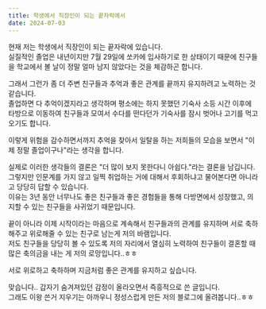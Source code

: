 ```yaml
---
title: 학생에서 직장인이 되는 끝자락에서
date: 2024-07-03
---
```


현재 저는 학생에서 직장인이 되는 끝자락에 있습니다.<br/>
실질적인 졸업은 내년이지만 7월 29일에 쏘카에 입사하기로 한 상태이기 때문에 친구들을 학교에서 볼 날이 정말 얼마 남지 않았다는 것을 체감하곤 합니다.

그래서 그런가 좀 더 주변 친구들과 추억과 좋은 관계를 끝까지 유지하려고 노력하는 것 같습니다.<br/>
졸업하면 다 추억이겠지라고 생각하며 평소에는 하지 못했던 기숙사 소등 시간 이후에 타방으로 이동하여 친구들과 모여서 수다를 떤다던가 기숙사를 잠시 벗어나 고기를 먹고 오기도 합니다.

이렇게 위험을 감수하면서까지 추억을 찾아서 일탈을 하는 저희들의 모습을 보면서 "이제 정말 졸업이구나"라는 생각을 합니다.

실제로 이러한 생각들의 결론은 "더 많이 보지 못한다니 아쉽다."라는 결론을 남깁니다.<br/>
그렇지만 인문계를 가지 않고 일찍 취업하는 거에 대해서 후회하냐고 물어본다면 아니라고 당당히 답할 수 있습니다.<br/>
이유는 3년 동안 너무나도 좋은 친구들과 좋은 경험들을 통해 다방면에서 성장했고, 의지할 수 있는 친구들을 사귀었기 때문입니다.

끝이 아니라 이제 시작이라는 마음으로 계속해서 친구들과의 관계를 유지하며 서로 축하해주고 위로해줄 수 있는 친구로 남는게 저의 바램입니다.<br/>
저도 친구들을 당당히 볼 수 있도록 저의 자리에서 열심히 노력하여 친구들이 결혼할 때 많은 축의금을 내는 게 저의 로망입니다..ㅎㅎ

서로 위로하고 축하하며 지금처럼 좋은 관계를 유지하고 싶습니다.

맞습니다.. 갑자기 숨겨져있던 감정이 올라오면서 즉흥적으로 쓴 글입니다.<br/>
그래도 이왕 쓴거 지우기는 아까우니 정성스럽게 만든 저의 블로그에 올려봅니다..ㅎㅎ

